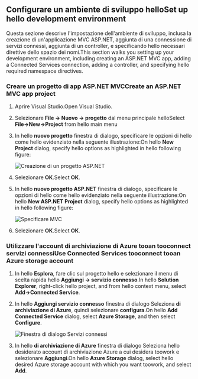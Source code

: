 ## <a name="set-up-hello-development-environment"></a><span data-ttu-id="6fcbb-101">Configurare un ambiente di sviluppo hello</span><span class="sxs-lookup"><span data-stu-id="6fcbb-101">Set up hello development environment</span></span>

<span data-ttu-id="6fcbb-102">Questa sezione descrive l'impostazione dell'ambiente di sviluppo, inclusa la creazione di un'applicazione MVC ASP.NET, aggiunta di una connessione di servizi connessi, aggiunta di un controller, e specificando hello necessari direttive dello spazio dei nomi.</span><span class="sxs-lookup"><span data-stu-id="6fcbb-102">This section walks you setting up your development environment, including creating an ASP.NET MVC app, adding a Connected Services connection, adding a controller, and specifying hello required namespace directives.</span></span>

### <a name="create-an-aspnet-mvc-app-project"></a><span data-ttu-id="6fcbb-103">Creare un progetto di app ASP.NET MVC</span><span class="sxs-lookup"><span data-stu-id="6fcbb-103">Create an ASP.NET MVC app project</span></span>

1. <span data-ttu-id="6fcbb-104">Aprire Visual Studio.</span><span class="sxs-lookup"><span data-stu-id="6fcbb-104">Open Visual Studio.</span></span>

1. <span data-ttu-id="6fcbb-105">Selezionare **File -> Nuovo -> progetto** dal menu principale hello</span><span class="sxs-lookup"><span data-stu-id="6fcbb-105">Select **File->New->Project** from hello main menu</span></span>

1. <span data-ttu-id="6fcbb-106">In hello **nuovo progetto** finestra di dialogo, specificare le opzioni di hello come hello evidenziato nella seguente illustrazione:</span><span class="sxs-lookup"><span data-stu-id="6fcbb-106">On hello **New Project** dialog, specify hello options as highlighted in hello following figure:</span></span>

    ![Creazione di un progetto ASP.NET](./media/vs-storage-aspnet-getting-started-setup-dev-env/vs-storage-aspnet-getting-started-setup-dev-env-1.png)

1. <span data-ttu-id="6fcbb-108">Selezionare **OK**.</span><span class="sxs-lookup"><span data-stu-id="6fcbb-108">Select **OK**.</span></span>

1. <span data-ttu-id="6fcbb-109">In hello **nuovo progetto ASP.NET** finestra di dialogo, specificare le opzioni di hello come hello evidenziato nella seguente illustrazione:</span><span class="sxs-lookup"><span data-stu-id="6fcbb-109">On hello **New ASP.NET Project** dialog, specify hello options as highlighted in hello following figure:</span></span>

    ![Specificare MVC](./media/vs-storage-aspnet-getting-started-setup-dev-env/vs-storage-aspnet-getting-started-setup-dev-env-2.png)

1. <span data-ttu-id="6fcbb-111">Selezionare **OK**.</span><span class="sxs-lookup"><span data-stu-id="6fcbb-111">Select **OK**.</span></span>

### <a name="use-connected-services-tooconnect-tooan-azure-storage-account"></a><span data-ttu-id="6fcbb-112">Utilizzare l'account di archiviazione di Azure tooan tooconnect servizi connessi</span><span class="sxs-lookup"><span data-stu-id="6fcbb-112">Use Connected Services tooconnect tooan Azure storage account</span></span>

1. <span data-ttu-id="6fcbb-113">In hello **Esplora**, fare clic sul progetto hello e selezionare il menu di scelta rapida hello **Aggiungi -> servizio connesso**.</span><span class="sxs-lookup"><span data-stu-id="6fcbb-113">In hello **Solution Explorer**, right-click hello project, and from hello context menu, select **Add->Connected Service**.</span></span>

1. <span data-ttu-id="6fcbb-114">In hello **Aggiungi servizio connesso** finestra di dialogo Seleziona **di archiviazione di Azure**, quindi selezionare **configura**.</span><span class="sxs-lookup"><span data-stu-id="6fcbb-114">On hello **Add Connected Service** dialog, select **Azure Storage**, and then select **Configure**.</span></span>

    ![Finestra di dialogo Servizi connessi](./media/vs-storage-aspnet-getting-started-setup-dev-env/vs-storage-aspnet-getting-started-setup-dev-env-3.png)

1. <span data-ttu-id="6fcbb-116">In hello **di archiviazione di Azure** finestra di dialogo Seleziona hello desiderato account di archiviazione Azure a cui desidera toowork e selezionare **Aggiungi**.</span><span class="sxs-lookup"><span data-stu-id="6fcbb-116">On hello **Azure Storage** dialog, select hello desired Azure storage account with which you want toowork, and select **Add**.</span></span>
